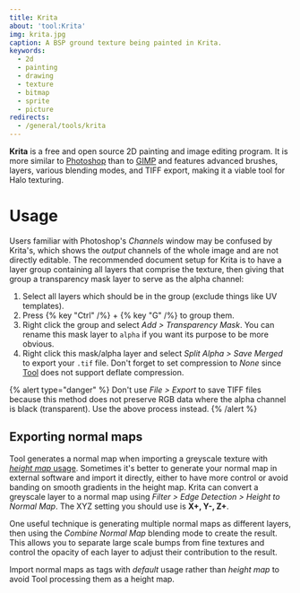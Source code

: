 ```yaml
---
title: Krita
about: 'tool:Krita'
img: krita.jpg
caption: A BSP ground texture being painted in Krita.
keywords:
  - 2d
  - painting
  - drawing
  - texture
  - bitmap
  - sprite
  - picture
redirects:
  - /general/tools/krita
---
```

**Krita** is a free and open source 2D painting and image editing program. It is more similar to [Photoshop](~) than to [GIMP](~) and features advanced brushes, layers, various blending modes, and TIFF export, making it a viable tool for Halo texturing.

# Usage
Users familiar with Photoshop's _Channels_ window may be confused by Krita's, which shows the _output_ channels of the whole image and are not directly editable. The recommended document setup for Krita is to have a layer group containing all layers that comprise the texture, then giving that group a transparency mask layer to serve as the alpha channel:

1. Select all layers which should be in the group (exclude things like UV templates).
2. Press {% key "Ctrl" /%} + {% key "G" /%} to group them.
3. Right click the group and select _Add > Transparency Mask_. You can rename this mask layer to `alpha` if you want its purpose to be more obvious.
4. Right click this mask/alpha layer and select _Split Alpha > Save Merged_ to export your `.tif` file. Don't forget to set compression to _None_ since [Tool](~h1-tool) does not support deflate compression.

{% alert type="danger" %}
Don't use _File > Export_ to save TIFF files because this method does not preserve RGB data where the alpha channel is black (transparent). Use the above process instead.
{% /alert %}

## Exporting normal maps
Tool generates a normal map when importing a greyscale texture with [_height map_ usage](~/h1/tags/bitmap#tag-field-usage-height-map). Sometimes it's better to generate your normal map in external software and import it directly, either to have more control or avoid banding on smooth gradients in the height map. Krita can convert a greyscale layer to a normal map using _Filter > Edge Detection > Height to Normal Map_. The XYZ setting you should use is **X+, Y-, Z+**.

One useful technique is generating multiple normal maps as different layers, then using the _Combine Normal Map_ blending mode to create the result. This allows you to separate large scale bumps from fine textures and control the opacity of each layer to adjust their contribution to the result.

Import normal maps as tags with _default_ usage rather than _height map_ to avoid Tool processing them as a height map.